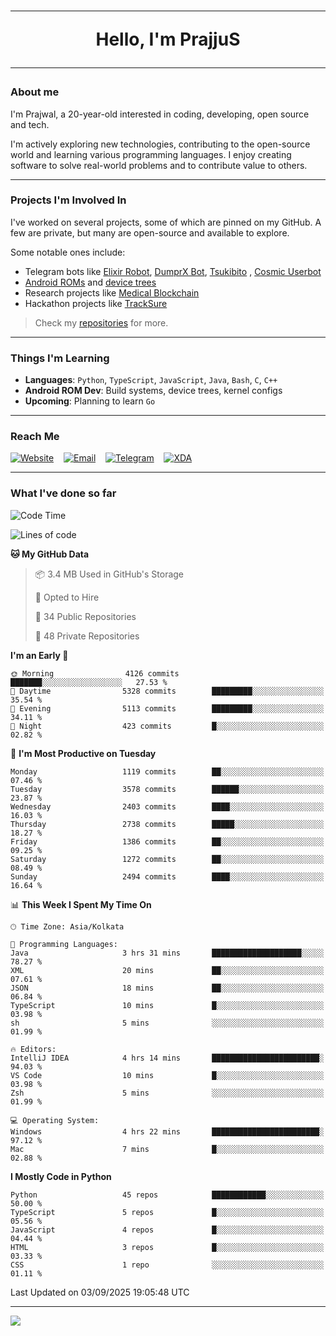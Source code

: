 <h1 align="center"><hr>Hello, I'm PrajjuS<hr></h1>

### About me

I'm Prajwal, a 20-year-old interested in coding, developing, open source and tech.

I'm actively exploring new technologies, contributing to the open-source world and learning various programming languages. I enjoy creating software to solve real-world problems and to contribute value to others.

---

### Projects I'm Involved In

I've worked on several projects, some of which are pinned on my GitHub. A few are private, but many are open-source and available to explore.

Some notable ones include:

- Telegram bots like [Elixir Robot](https://t.me/projectelixir_bot), [DumprX Bot](https://t.me/DumprXBot), [Tsukibito](https://t.me/PrajjuSAssistantBot)
, [Cosmic Userbot](https://github.com/SkyLab-Devs/CosmicUserbot)
- [Android ROMs](https://github.com/Noob-OS) and [device trees](https://github.com/PrajjuS/device_xiaomi_vince)
- Research projects like [Medical Blockchain](https://github.com/PrajjuS/Medical-Blockchain)
- Hackathon projects like [TrackSure](https://github.com/TheNoMadDevs/TrackSure)

> Check my [repositories](https://github.com/PrajjuS?tab=repositories) for more.

---

### Things I'm Learning

- **Languages**: `Python`, `TypeScript`, `JavaScript`, `Java`, `Bash`, `C`, `C++`
- **Android ROM Dev**: Build systems, device trees, kernel configs
- **Upcoming**: Planning to learn `Go`

---

### Reach Me


<a href="https://prajjus.xyz"><img src="https://img.shields.io/badge/Website-000000?style=flat-square&logo=githubpages&logoColor=white" alt="Website"/></a>
&nbsp;&nbsp;
<a href="mailto:theprajjus@gmail.com"><img src="https://img.shields.io/badge/Email-D14836?style=flat-square&logo=gmail&logoColor=white" alt="Email"/></a>
&nbsp;&nbsp;
<a href="https://telegram.me/PrajjuS"><img src="https://img.shields.io/badge/Telegram-2CA5E0?style=flat-square&logo=telegram&logoColor=white" alt="Telegram"/></a>
&nbsp;&nbsp;
<a href="https://forum.xda-developers.com/m/prajjus.10388799/"><img src="https://img.shields.io/badge/XDA-F59714?style=flat-square&logo=xda-developers&logoColor=white" alt="XDA"/></a>

---

### What I've done so far

<!--START_SECTION:waka-->
![Code Time](http://img.shields.io/badge/Code%20Time-1%2C051%20hrs%2019%20mins-blue)

![Lines of code](https://img.shields.io/badge/From%20Hello%20World%20I%27ve%20Written-1.6%20million%20lines%20of%20code-blue)

**🐱 My GitHub Data** 

> 📦 3.4 MB Used in GitHub's Storage 
 > 
> 💼 Opted to Hire
 > 
> 📜 34 Public Repositories 
 > 
> 🔑 48 Private Repositories 
 > 
**I'm an Early 🐤** 

```text
🌞 Morning                4126 commits        ███████░░░░░░░░░░░░░░░░░░   27.53 % 
🌆 Daytime                5328 commits        █████████░░░░░░░░░░░░░░░░   35.54 % 
🌃 Evening                5113 commits        █████████░░░░░░░░░░░░░░░░   34.11 % 
🌙 Night                  423 commits         █░░░░░░░░░░░░░░░░░░░░░░░░   02.82 % 
```
📅 **I'm Most Productive on Tuesday** 

```text
Monday                   1119 commits        ██░░░░░░░░░░░░░░░░░░░░░░░   07.46 % 
Tuesday                  3578 commits        ██████░░░░░░░░░░░░░░░░░░░   23.87 % 
Wednesday                2403 commits        ████░░░░░░░░░░░░░░░░░░░░░   16.03 % 
Thursday                 2738 commits        █████░░░░░░░░░░░░░░░░░░░░   18.27 % 
Friday                   1386 commits        ██░░░░░░░░░░░░░░░░░░░░░░░   09.25 % 
Saturday                 1272 commits        ██░░░░░░░░░░░░░░░░░░░░░░░   08.49 % 
Sunday                   2494 commits        ████░░░░░░░░░░░░░░░░░░░░░   16.64 % 
```


📊 **This Week I Spent My Time On** 

```text
🕑︎ Time Zone: Asia/Kolkata

💬 Programming Languages: 
Java                     3 hrs 31 mins       ████████████████████░░░░░   78.27 % 
XML                      20 mins             ██░░░░░░░░░░░░░░░░░░░░░░░   07.61 % 
JSON                     18 mins             ██░░░░░░░░░░░░░░░░░░░░░░░   06.84 % 
TypeScript               10 mins             █░░░░░░░░░░░░░░░░░░░░░░░░   03.98 % 
sh                       5 mins              ░░░░░░░░░░░░░░░░░░░░░░░░░   01.99 % 

🔥 Editors: 
IntelliJ IDEA            4 hrs 14 mins       ████████████████████████░   94.03 % 
VS Code                  10 mins             █░░░░░░░░░░░░░░░░░░░░░░░░   03.98 % 
Zsh                      5 mins              ░░░░░░░░░░░░░░░░░░░░░░░░░   01.99 % 

💻 Operating System: 
Windows                  4 hrs 22 mins       ████████████████████████░   97.12 % 
Mac                      7 mins              █░░░░░░░░░░░░░░░░░░░░░░░░   02.88 % 
```

**I Mostly Code in Python** 

```text
Python                   45 repos            ████████████░░░░░░░░░░░░░   50.00 % 
TypeScript               5 repos             █░░░░░░░░░░░░░░░░░░░░░░░░   05.56 % 
JavaScript               4 repos             █░░░░░░░░░░░░░░░░░░░░░░░░   04.44 % 
HTML                     3 repos             █░░░░░░░░░░░░░░░░░░░░░░░░   03.33 % 
CSS                      1 repo              ░░░░░░░░░░░░░░░░░░░░░░░░░   01.11 % 
```




 Last Updated on 03/09/2025 19:05:48 UTC
<!--END_SECTION:waka-->

---

<img src="https://komarev.com/ghpvc/?username=prajjus&label=Profile%20Views&color=000000&style=flat">